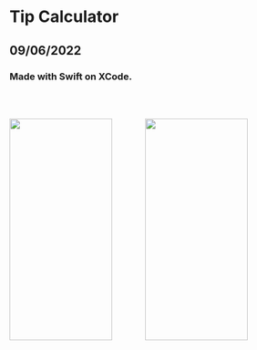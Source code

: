 # Tip Calculator
## 09/06/2022
### Made with Swift on XCode.

<br>
<br>

<p>
    <img src="https://user-images.githubusercontent.com/65494126/188925646-b5050bdc-b9a0-4cb4-b590-4ffaadfd05d2.png" height=389.5652 width=180>
    &emsp; &emsp; &emsp;
    <img src="https://user-images.githubusercontent.com/65494126/188925655-a1aee67b-faac-4e7d-9c0c-c6068bdf05da.png" height=389.5652 width=180>
</p>
